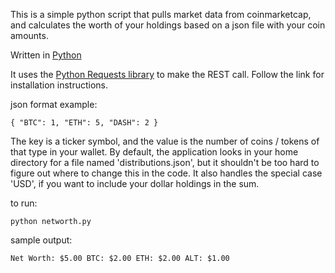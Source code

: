 This is a simple python script that pulls market data from coinmarketcap, and calculates the worth of your holdings based on a json file with your coin amounts.

Written in [Python](https://www.python.org/)

It uses the [Python Requests library](http://docs.python-requests.org/en/master/user/install/) to make the REST call.  Follow the link for installation instructions.

json format example:

`{
	"BTC": 1,
	"ETH": 5,
	"DASH": 2
}`

The key is a ticker symbol, and the value is the number of coins / tokens of that type in your wallet.  By default, the application looks in your home directory for a file named 'distributions.json', but it shouldn't be too hard to figure out where to change this in the code.  It also handles the special case 'USD', if you want to include your dollar holdings in the sum.

to run:

`python networth.py`

sample output:

`Net Worth: $5.00
	BTC: $2.00
	ETH: $2.00
	ALT: $1.00`

